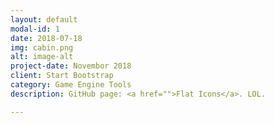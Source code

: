 ```yaml
---
layout: default
modal-id: 1
date: 2018-07-18
img: cabin.png
alt: image-alt
project-date: Novembor 2018
client: Start Bootstrap
category: Game Engine Tools
description: GitHub page: <a href="">Flat Icons</a>. LOL.

---
```

